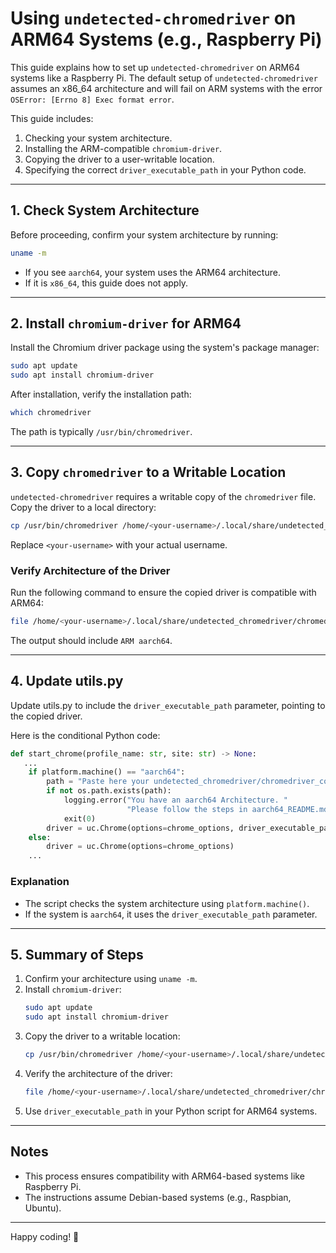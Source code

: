 # Using `undetected-chromedriver` on ARM64 Systems (e.g., Raspberry Pi)

This guide explains how to set up `undetected-chromedriver` on ARM64 systems like a Raspberry Pi. The default setup of `undetected-chromedriver` assumes an x86_64 architecture and will fail on ARM systems with the error `OSError: [Errno 8] Exec format error`.

This guide includes:

1. Checking your system architecture.
2. Installing the ARM-compatible `chromium-driver`.
3. Copying the driver to a user-writable location.
4. Specifying the correct `driver_executable_path` in your Python code.

---

## 1. **Check System Architecture**

Before proceeding, confirm your system architecture by running:

```bash
uname -m
```

- If you see `aarch64`, your system uses the ARM64 architecture.
- If it is `x86_64`, this guide does not apply.

---

## 2. **Install `chromium-driver` for ARM64**

Install the Chromium driver package using the system's package manager:

```bash
sudo apt update
sudo apt install chromium-driver
```

After installation, verify the installation path:

```bash
which chromedriver
```

The path is typically `/usr/bin/chromedriver`.

---

## 3. **Copy `chromedriver` to a Writable Location**

`undetected-chromedriver` requires a writable copy of the `chromedriver` file. Copy the driver to a local directory:

```bash
cp /usr/bin/chromedriver /home/<your-username>/.local/share/undetected_chromedriver/chromedriver_copy
```

Replace `<your-username>` with your actual username.

### Verify Architecture of the Driver

Run the following command to ensure the copied driver is compatible with ARM64:

```bash
file /home/<your-username>/.local/share/undetected_chromedriver/chromedriver_copy
```

The output should include `ARM aarch64`.

---

## 4. **Update utils.py**

Update utils.py to include the `driver_executable_path` parameter, pointing to the copied driver.

Here is the conditional Python code:

```python
def start_chrome(profile_name: str, site: str) -> None:
   ...
    if platform.machine() == "aarch64":
        path = "Paste here your undetected_chromedriver/chromedriver_copy path"
        if not os.path.exists(path):
            logging.error("You have an aarch64 Architecture. "
                          "Please follow the steps in aarch64_README.md!")
            exit(0)
        driver = uc.Chrome(options=chrome_options, driver_executable_path=path)
    else:
        driver = uc.Chrome(options=chrome_options)
    ...
```

### Explanation

- The script checks the system architecture using `platform.machine()`.
- If the system is `aarch64`, it uses the `driver_executable_path` parameter.

---

## 5. **Summary of Steps**

1. Confirm your architecture using `uname -m`.
2. Install `chromium-driver`:
   ```bash
   sudo apt update
   sudo apt install chromium-driver
   ```
3. Copy the driver to a writable location:
   ```bash
   cp /usr/bin/chromedriver /home/<your-username>/.local/share/undetected_chromedriver/chromedriver_copy
   ```
4. Verify the architecture of the driver:
   ```bash
   file /home/<your-username>/.local/share/undetected_chromedriver/chromedriver_copy
   ```
5. Use `driver_executable_path` in your Python script for ARM64 systems.

---

## Notes

- This process ensures compatibility with ARM64-based systems like Raspberry Pi.
- The instructions assume Debian-based systems (e.g., Raspbian, Ubuntu).

---

Happy coding! 🚀

